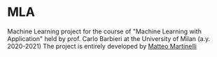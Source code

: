 # MLA
Machine Learning project for the course of "Machine Learning with Application" held by prof. Carlo Barbieri at the University of Milan (a.y. 2020-2021)
The project is entirely developed by [Matteo Martinelli](https://github.com/MatteoMartinelli97)

